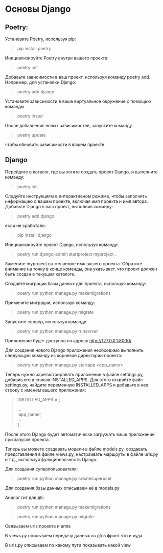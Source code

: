 # Основы Django
## Poetry:  

Установите Poetry, используя pip:  

> pip install poetry 

Инициализируйте Poetry внутри вашего проекта:

> poetry init

Добавьте зависимости в ваш проект, используя команду poetry add. Например, для установки Django:

> poetry add django

Установите зависимости в ваше виртуальное окружение с помощью команды  

> poetry install

После добавления новых зависимостей, запустите команду

> poetry update
 
чтобы обновить зависимости в вашем проекте.

## Django

Перейдите в каталог, где вы хотите создать проект Django, и выполните команду:

> poetry init

Следуйте инструкциям в интерактивном режиме, чтобы заполнить информацию о вашем проекте, включая имя проекта и имя автора.
Добавьте Django в ваш проект, выполнив команду:

> poetry add django

если не сработало:

> pip install django

Инициализируйте проект Django, используя команду:

> poetry run django-admin startproject myproject .

Замените myproject на желаемое имя вашего проекта. Обратите внимание на точку в конце команды, она указывает, что проект должен быть создан в текущем каталоге.


Создайте миграции базы данных для проекта, используя команду:

> poetry run python manage.py makemigrations

Примените миграции, используя команду:

> poetry run python manage.py migrate

Запустите сервер, используя команду:

> poetry run python manage.py runserver

Приложение будет доступно по адресу http://127.0.0.1:8000/.

Для создания нового Django приложения необходимо выполнить следующую команду из корневой директории проекта:

> poetry run python manage.py startapp <app_name>

Теперь нужно зарегистрировать приложение в файле settings.py, добавив его в список INSTALLED_APPS. Для этого откройте файл settings.py, найдите переменную INSTALLED_APPS и добавьте в нее строку с именем вашего приложения:

> INSTALLED_APPS = [  
>   
>   ...  
>    'app_name',  
>     ...  
> ]

После этого Django будет автоматически загружать ваше приложение при запуске проекта.

Теперь вы можете создавать модели в файле models.py, создавать представления в файле views.py, настраивать маршруты в файле urls.py и т.д., используя функциональность Django.

Для создания суперпользователя:

> poetry run python manage.py createsuperuser

Для создания базы данных описываем её в models.py

Аналог гит для дб:

> poetry run python manage.py makemigrations

> poetry run python manage.py migrate

Связываем urls проекта и аппа

В views.py описываем передачу данных из дб в фронт что и куда

В urls.py описываем по какому пути показывать какой view





